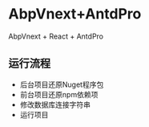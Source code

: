 # AbpVnext+AntdPro

AbpVnext + React + AntdPro

## 运行流程
- 后台项目还原Nuget程序包
- 前台项目还原npm依赖项
- 修改数据库连接字符串
- 运行项目
